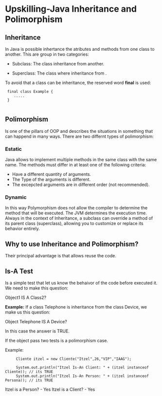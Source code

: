 # Upskilling-Java Inheritance and Polimorphism

## Inheritance

In Java is possible inhertance the atributes and methods from one class to another. This are group in two categories:

- Subclass: The class inheritance from another.

- Superclass: The class where inheritance from .

To avoid that a class can be inheritance, the reserved word **final** is used:

```
 final class Example {
    .....
 }  
 
```

## Polimorphism

Is one of the pillars of OOP and describes the situations in something that can happend in many ways.
There are two differnt types of polimorphism:

### Estatic 
Java allows to implement multiple methods in the same class with the same name. The methods must differ in at least one of the following criteria:

- Have a different quantity of arguments.
- The Type of the arguments is different.
- The excepcted arguments are in different order (not recommended).

### Dynamic
In this way Polymorphism does not allow the compiler to determine the method that will be executed. The JVM determines the execution time.
Always in the context of Inheritance, a subclass can override a method of its parent class (superclass), allowing you to customize or replace its behavior entirely.


## Why to use Inheritance and Polimorphism?

Their principal advantage is that allows reuse the code.

## Is-A Test

Is a simple test that let us know the behaivor of the code before executed it.
We need to make this question:

Object1 IS A Class2?

**Example:**
If a class Telephone is inheritance from the class Device, we make us this question:

Object Telephone IS A Device?

In this case the answer is TRUE. 

If the object pass two tests is a polimorphism case.

Example:

```
     Cliente itzel = new Cliente("Itzel",26,"VIP","IAAG");
     
     System.out.println("Itzel Is-An Client: " + (itzel instanceof Cliente)); // its TRUE
     System.out.println("Itzel Is-An Person: " + (itzel instanceof Persona)); // its TRUE
```

Itzel is a Person? - Yes
Itzel is a Client? - Yes
